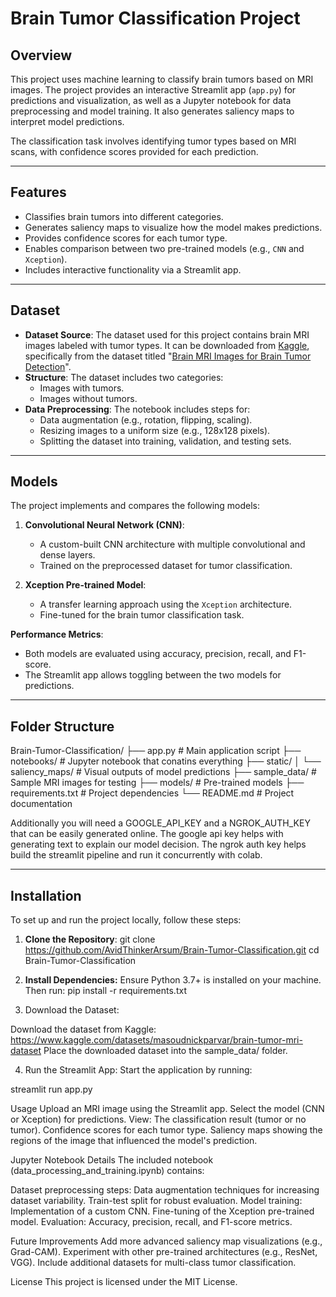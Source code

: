 
# Brain Tumor Classification Project

## Overview
This project uses machine learning to classify brain tumors based on MRI images. The project provides an interactive Streamlit app (`app.py`) for predictions and visualization, as well as a Jupyter notebook for data preprocessing and model training. It also generates saliency maps to interpret model predictions.

The classification task involves identifying tumor types based on MRI scans, with confidence scores provided for each prediction.

---

## Features
- Classifies brain tumors into different categories.
- Generates saliency maps to visualize how the model makes predictions.
- Provides confidence scores for each tumor type.
- Enables comparison between two pre-trained models (e.g., `CNN` and `Xception`).
- Includes interactive functionality via a Streamlit app.

---

## Dataset
- **Dataset Source**: The dataset used for this project contains brain MRI images labeled with tumor types. It can be downloaded from [Kaggle](https://www.kaggle.com/), specifically from the dataset titled "[Brain MRI Images for Brain Tumor Detection](https://www.kaggle.com/navoneel/brain-mri-images-for-brain-tumor-detection)".
- **Structure**: The dataset includes two categories:
  - Images with tumors.
  - Images without tumors.
- **Data Preprocessing**: The notebook includes steps for:
  - Data augmentation (e.g., rotation, flipping, scaling).
  - Resizing images to a uniform size (e.g., 128x128 pixels).
  - Splitting the dataset into training, validation, and testing sets.

---

## Models
The project implements and compares the following models:
1. **Convolutional Neural Network (CNN)**:
   - A custom-built CNN architecture with multiple convolutional and dense layers.
   - Trained on the preprocessed dataset for tumor classification.

2. **Xception Pre-trained Model**:
   - A transfer learning approach using the `Xception` architecture.
   - Fine-tuned for the brain tumor classification task.

**Performance Metrics**:
- Both models are evaluated using accuracy, precision, recall, and F1-score.
- The Streamlit app allows toggling between the two models for predictions.

---

## Folder Structure

Brain-Tumor-Classification/
├── app.py                   # Main application script
├── notebooks/               # Jupyter notebook that conatins everything
├── static/
│   └── saliency_maps/       # Visual outputs of model predictions
├── sample_data/             # Sample MRI images for testing
├── models/                  # Pre-trained models
├── requirements.txt         # Project dependencies
└── README.md                # Project documentation

Additionally you will need a GOOGLE_API_KEY and a NGROK_AUTH_KEY that can be easily generated online.
The google api key helps with generating text to explain our model decision.
The ngrok auth key helps build the streamlit pipeline and run it concurrently with colab.

---

## Installation
To set up and run the project locally, follow these steps:

1. **Clone the Repository**:
   git clone https://github.com/AvidThinkerArsum/Brain-Tumor-Classification.git
   cd Brain-Tumor-Classification

2. **Install Dependencies:** 
   Ensure Python 3.7+ is installed on your machine. Then run:
   pip install -r requirements.txt

3. Download the Dataset:

Download the dataset from Kaggle:
https://www.kaggle.com/datasets/masoudnickparvar/brain-tumor-mri-dataset
Place the downloaded dataset into the sample_data/ folder.

4. Run the Streamlit App: Start the application by running:

streamlit run app.py

Usage
Upload an MRI image using the Streamlit app.
Select the model (CNN or Xception) for predictions.
View:
The classification result (tumor or no tumor).
Confidence scores for each tumor type.
Saliency maps showing the regions of the image that influenced the model's prediction.

Jupyter Notebook Details
The included notebook (data_processing_and_training.ipynb) contains:

Dataset preprocessing steps:
Data augmentation techniques for increasing dataset variability.
Train-test split for robust evaluation.
Model training:
Implementation of a custom CNN.
Fine-tuning of the Xception pre-trained model.
Evaluation:
Accuracy, precision, recall, and F1-score metrics.

Future Improvements
Add more advanced saliency map visualizations (e.g., Grad-CAM).
Experiment with other pre-trained architectures (e.g., ResNet, VGG).
Include additional datasets for multi-class tumor classification.

License
This project is licensed under the MIT License.
